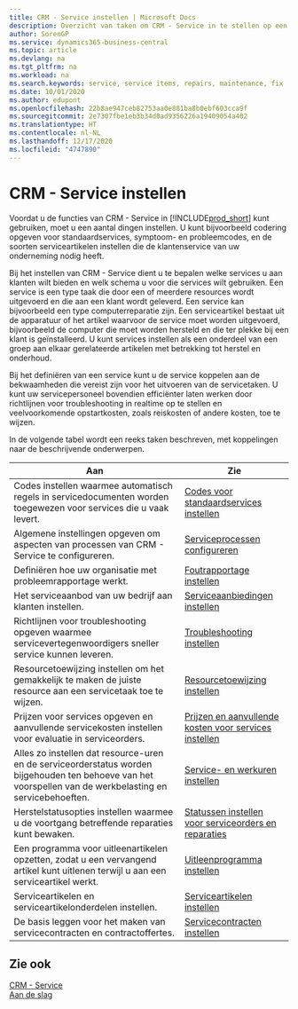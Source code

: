 ```yaml
---
title: CRM - Service instellen | Microsoft Docs
description: Overzicht van taken om CRM - Service in te stellen op een manier die past bij de manier waarop uw organisaties hun services beheren.
author: SorenGP
ms.service: dynamics365-business-central
ms.topic: article
ms.devlang: na
ms.tgt_pltfrm: na
ms.workload: na
ms.search.keywords: service, service items, repairs, maintenance, fix
ms.date: 10/01/2020
ms.author: edupont
ms.openlocfilehash: 22b8ae947ceb82753aa0e881ba8b0ebf603cca9f
ms.sourcegitcommit: 2e7307fbe1eb3b34d0ad9356226a19409054a402
ms.translationtype: HT
ms.contentlocale: nl-NL
ms.lasthandoff: 12/17/2020
ms.locfileid: "4747890"
---
```

# <a name="setting-up-service-management"></a>CRM - Service instellen
Voordat u de functies van CRM - Service in [!INCLUDE[prod_short](includes/prod_short.md)] kunt gebruiken, moet u een aantal dingen instellen. U kunt bijvoorbeeld codering opgeven voor standaardservices, symptoom- en probleemcodes, en de soorten serviceartikelen instellen die de klantenservice van uw onderneming nodig heeft.  

Bij het instellen van CRM - Service dient u te bepalen welke services u aan klanten wilt bieden en welk schema u voor die services wilt gebruiken. Een service is een type taak die door een of meerdere resources wordt uitgevoerd en die aan een klant wordt geleverd. Een service kan bijvoorbeeld een type computerreparatie zijn. Een serviceartikel bestaat uit de apparatuur of het artikel waarvoor de service moet worden uitgevoerd, bijvoorbeeld de computer die moet worden hersteld en die ter plekke bij een klant is geïnstalleerd. U kunt services instellen als een onderdeel van een groep aan elkaar gerelateerde artikelen met betrekking tot herstel en onderhoud.  
  
Bij het definiëren van een service kunt u de service koppelen aan de bekwaamheden die vereist zijn voor het uitvoeren van de servicetaken. U kunt uw servicepersoneel bovendien efficiënter laten werken door richtlijnen voor troubleshooting in realtime op te stellen en veelvoorkomende opstartkosten, zoals reiskosten of andere kosten, toe te wijzen.  

In de volgende tabel wordt een reeks taken beschreven, met koppelingen naar de beschrijvende onderwerpen.  
  
| Aan | Zie |
| --- | --- |
| Codes instellen waarmee automatisch regels in servicedocumenten worden toegewezen voor services die u vaak levert. |[Codes voor standaardservices instellen](service-how-setup-service-coding.md)|
| Algemene instellingen opgeven om aspecten van processen van CRM - Service te configureren.|[Serviceprocessen configureren](service-setup-service-processes.md)|
| Definiëren hoe uw organisatie met probleemrapportage werkt. |[Foutrapportage instellen](service-how-setup-fault-reporting.md) |
| Het serviceaanbod van uw bedrijf aan klanten instellen.|[Serviceaanbiedingen instellen](service-how-setup-service-offerings.md)|
| Richtlijnen voor troubleshooting opgeven waarmee servicevertegenwoordigers sneller service kunnen leveren. |[Troubleshooting instellen](service-how-setup-troubleshooting.md) |
| Resourcetoewijzing instellen om het gemakkelijk te maken de juiste resource aan een servicetaak toe te wijzen. |[Resourcetoewijzing instellen](service-how-setup-resource-allocation.md) |
| Prijzen voor services opgeven en aanvullende servicekosten instellen voor evaluatie in serviceorders. |[Prijzen en aanvullende kosten voor services instellen](service-how-setup-service-costs-pricing.md)|
| Alles zo instellen dat resource-uren en de serviceorderstatus worden bijgehouden ten behoeve van het voorspellen van de werkbelasting en servicebehoeften.|[Service- en werkuren instellen](service-how-setup-work-service-hours.md)|
| Herstelstatusopties instellen waarmee u de voortgang betreffende reparaties kunt bewaken. | [Statussen instellen voor serviceorders en reparaties](service-order-repair-status.md)|
| Een programma voor uitleenartikelen opzetten, zodat u een vervangend artikel kunt uitlenen terwijl u aan een serviceartikel werkt. |[Uitleenprogramma instellen](service-how-setup-loaner-program.md) |
| Serviceartikelen en serviceartikelonderdelen instellen. |[Serviceartikelen instellen](service-how-setup-service-items.md) |
| De basis leggen voor het maken van servicecontracten en contractoffertes. |[Servicecontracten instellen](service-how-setup-service-contracts.md) |

## <a name="see-also"></a>Zie ook 
[CRM - Service](service-service.md)  
[Aan de slag](product-get-started.md)  

